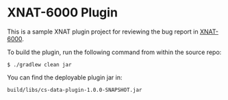 # XNAT-6000 Plugin #

This is a sample XNAT plugin project for reviewing the bug report in [XNAT-6000](https://issues.xnat.org/browse/XNAT-6000).

To build the plugin, run the following command from within the source repo:

```
$ ./gradlew clean jar
```

You can find the deployable plugin jar in:

```
build/libs/cs-data-plugin-1.0.0-SNAPSHOT.jar
```

